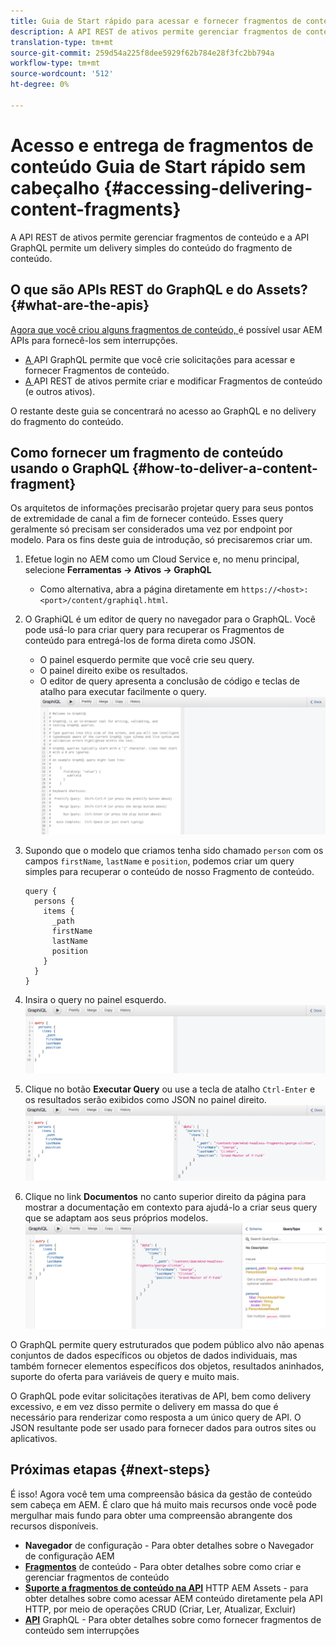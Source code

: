 ```yaml
---
title: Guia de Start rápido para acessar e fornecer fragmentos de conteúdo sem cabeçalho
description: A API REST de ativos permite gerenciar fragmentos de conteúdo e a API GraphQL permite um delivery simples do conteúdo do fragmento de conteúdo.
translation-type: tm+mt
source-git-commit: 259d54a225f8dee5929f62b784e28f3fc2bb794a
workflow-type: tm+mt
source-wordcount: '512'
ht-degree: 0%

---
```



# Acesso e entrega de fragmentos de conteúdo Guia de Start rápido sem cabeçalho {#accessing-delivering-content-fragments}

A API REST de ativos permite gerenciar fragmentos de conteúdo e a API GraphQL permite um delivery simples do conteúdo do fragmento de conteúdo.

## O que são APIs REST do GraphQL e do Assets? {#what-are-the-apis}

[Agora que você criou alguns fragmentos de conteúdo, ](create-content-fragment.md) é possível usar AEM APIs para fornecê-los sem interrupções.

* [A ](/help/assets/content-fragments/graphql-api-content-fragments.md) API GraphQL permite que você crie solicitações para acessar e fornecer Fragmentos de conteúdo.
* [A ](/help/assets/content-fragments/assets-api-content-fragments.md) API REST de ativos permite criar e modificar Fragmentos de conteúdo (e outros ativos).

O restante deste guia se concentrará no acesso ao GraphQL e no delivery do fragmento do conteúdo.

## Como fornecer um fragmento de conteúdo usando o GraphQL {#how-to-deliver-a-content-fragment}

Os arquitetos de informações precisarão projetar query para seus pontos de extremidade de canal a fim de fornecer conteúdo. Esses query geralmente só precisam ser considerados uma vez por endpoint por modelo. Para os fins deste guia de introdução, só precisaremos criar um.

1. Efetue login no AEM como um Cloud Service e, no menu principal, selecione **Ferramentas -> Ativos -> GraphQL**
   * Como alternativa, abra a página diretamente em `https://<host>:<port>/content/graphiql.html`.

1. O GraphiQL é um editor de query no navegador para o GraphQL. Você pode usá-lo para criar query para recuperar os Fragmentos de conteúdo para entregá-los de forma direta como JSON.
   * O painel esquerdo permite que você crie seu query.
   * O painel direito exibe os resultados.
   * O editor de query apresenta a conclusão de código e teclas de atalho para executar facilmente o query.
      ![Editor de GraphiQL](../assets/graphiql.png)

1. Supondo que o modelo que criamos tenha sido chamado `person` com os campos `firstName`, `lastName` e `position`, podemos criar um query simples para recuperar o conteúdo de nosso Fragmento de conteúdo.

   ```text
   query {
     persons {
       items {
         _path
         firstName
         lastName
         position
       }
     }
   }
   ```

1. Insira o query no painel esquerdo.
   ![Query GraphiQL](../assets/graphiql-query.png)

1. Clique no botão **Executar Query** ou use a tecla de atalho `Ctrl-Enter` e os resultados serão exibidos como JSON no painel direito.
   ![Resultados do GraphiQL](../assets/graphiql-results.png)

1. Clique no link **Documentos** no canto superior direito da página para mostrar a documentação em contexto para ajudá-lo a criar seus query que se adaptam aos seus próprios modelos.
   ![Documentação do GraphiQL](../assets/graphiql-documentation.png)

O GraphQL permite query estruturados que podem público alvo não apenas conjuntos de dados específicos ou objetos de dados individuais, mas também fornecer elementos específicos dos objetos, resultados aninhados, suporte do oferta para variáveis de query e muito mais.

O GraphQL pode evitar solicitações iterativas de API, bem como delivery excessivo, e em vez disso permite o delivery em massa do que é necessário para renderizar como resposta a um único query de API. O JSON resultante pode ser usado para fornecer dados para outros sites ou aplicativos.

## Próximas etapas {#next-steps}

É isso! Agora você tem uma compreensão básica da gestão de conteúdo sem cabeça em AEM. É claro que há muito mais recursos onde você pode mergulhar mais fundo para obter uma compreensão abrangente dos recursos disponíveis.

* **Navegador**  de configuração - Para obter detalhes sobre o Navegador de configuração AEM
* **[Fragmentos](/help/assets/content-fragments/content-fragments.md)**  de conteúdo - Para obter detalhes sobre como criar e gerenciar fragmentos de conteúdo
* **[Suporte a fragmentos de conteúdo na API](/help/assets/content-fragments/assets-api-content-fragments.md)**  HTTP AEM Assets - para obter detalhes sobre como acessar AEM conteúdo diretamente pela API HTTP, por meio de operações CRUD (Criar, Ler, Atualizar, Excluir)
* **[API](/help/assets/content-fragments/graphql-api-content-fragments.md)**  GraphQL - Para obter detalhes sobre como fornecer fragmentos de conteúdo sem interrupções

